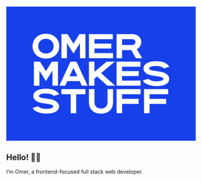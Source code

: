 ![Omer Makes Stuff](https://raw.githubusercontent.com/TheOmer77/logo/refs/heads/main/omer-makes-stuff/omer-makes-stuff-white-on-primary.png)

## Hello! 👋🏻

I’m Omer, a frontend-focused full stack web developer.
